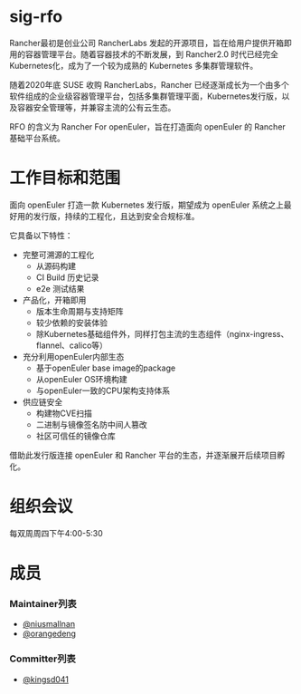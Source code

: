 # sig-rfo

Rancher最初是创业公司 RancherLabs 发起的开源项目，旨在给用户提供开箱即用的容器管理平台。随着容器技术的不断发展，到 Rancher2.0 时代已经完全Kubernetes化，成为了一个较为成熟的 Kubernetes 多集群管理软件。

随着2020年底 SUSE 收购 RancherLabs，Rancher 已经逐渐成长为一个由多个软件组成的企业级容器管理平台，包括多集群管理平面，Kubernetes发行版，以及容器安全管理等，并兼容主流的公有云生态。

RFO 的含义为 Rancher For openEuler，旨在打造面向 openEuler 的 Rancher 基础平台系统。

# 工作目标和范围

面向 openEuler 打造一款 Kubernetes 发行版，期望成为 openEuler 系统之上最好用的发行版，持续的工程化，且达到安全合规标准。

它具备以下特性：

- 完整可溯源的工程化
  - 从源码构建
  - CI Build 历史记录
  - e2e 测试结果
- 产品化，开箱即用
  - 版本生命周期与支持矩阵
  - 较少依赖的安装体验
  - 除Kubernetes基础组件外，同样打包主流的生态组件（nginx-ingress、flannel、calico等）
- 充分利用openEuler内部生态
  - 基于openEuler base image的package
  - 从openEuler OS环境构建
  - 与openEuler一致的CPU架构支持体系
- 供应链安全
  - 构建物CVE扫描
  - 二进制与镜像签名防中间人篡改
  - 社区可信任的镜像仓库

借助此发行版连接 openEuler 和 Rancher 平台的生态，并逐渐展开后续项目孵化。

# 组织会议

每双周周四下午4:00-5:30

# 成员

### Maintainer列表

- [@niusmallnan](https://gitee.com/niusmallnan)
- [@orangedeng](https://gitee.com/orangedeng)

### Committer列表

- [@kingsd041](https://gitee.com/kingsd041)

